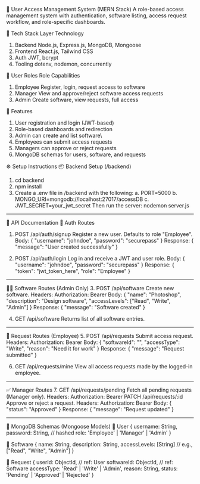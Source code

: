 🧭 User Access Management System (MERN Stack)
A role-based access management system with authentication, software listing, access request workflow, and role-specific dashboards.

🚀 Tech Stack
Layer	            Technology
1. Backend	           Node.js, Express.js, MongoDB, Mongoose
2. Frontend	           React.js, Tailwind CSS
3. Auth	               JWT, bcrypt
4. Tooling	           dotenv, nodemon, concurrently

👥 User Roles
Role	                   Capabilities
1. Employee	              Register, login, request access to software
2. Manager	              View and approve/reject software access requests
3. Admin	                Create software, view requests, full access

🧩 Features
1. User registration and login (JWT-based)
2. Role-based dashboards and redirection
3. Admin can create and list software\
4. Employees can submit access requests
5. Managers can approve or reject requests
6. MongoDB schemas for users, software, and requests

⚙️ Setup Instructions
📦 Backend Setup (/backend)
1. cd backend
2. npm install
3. Create a .env file in /backend with the following:
     a. PORT=5000
     b. MONGO_URI=mongodb://localhost:27017/accessDB
     c. JWT_SECRET=your_jwt_secret
Then run the server:
     nodemon server.js

-----------------------------------------------------------------------------------------------------------------------------

📘 API Documentation
🔐 Auth Routes


1. POST /api/auth/signup
Register a new user. Defaults to role "Employee".
Body:
{
  "username": "johndoe",
  "password": "securepass"
}
Response:
{ "message": "User created successfully" }


2. POST /api/auth/login
Log in and receive a JWT and user role.
Body:
{
  "username": "johndoe",
  "password": "securepass"
}
Response:
{
  "token": "jwt_token_here",
  "role": "Employee"
}

-----------------------------------------------------------------------------------------------------------------------------

🧑‍💼 Software Routes (Admin Only)
3. POST /api/software
Create new software.
Headers: Authorization: Bearer <JWT>
Body:
{
  "name": "Photoshop",
  "description": "Design software",
  "accessLevels": ["Read", "Write", "Admin"]
}
Response:
{ "message": "Software created" }


4. GET /api/software
Returns list of all software entries.

-----------------------------------------------------------------------------------------------------------------------------

🧾 Request Routes (Employee)
5. POST /api/requests
Submit access request.
Headers: Authorization: Bearer <JWT>
Body:
{
  "softwareId": "<id>",
  "accessType": "Write",
  "reason": "Need it for work"
}
Response:
{ "message": "Request submitted" }


6. GET /api/requests/mine
View all access requests made by the logged-in employee.

-----------------------------------------------------------------------------------------------------------------------------

✅ Manager Routes
7. GET /api/requests/pending
Fetch all pending requests (Manager only).
Headers: Authorization: Bearer <JWT>
PATCH /api/requests/:id
Approve or reject a request.
Headers: Authorization: Bearer <JWT>
Body:
{
  "status": "Approved"
}
Response:
{ "message": "Request updated" }

-----------------------------------------------------------------------------------------------------------------------------

🧾 MongoDB Schemas (Mongoose Models)
🧍 User
{
  username: String,
  password: String, // hashed
  role: 'Employee' | 'Manager' | 'Admin'
}

🧠 Software
{
  name: String,
  description: String,
  accessLevels: [String] // e.g., ["Read", "Write", "Admin"]
}

📝 Request
{
  userId: ObjectId, // ref: User
  softwareId: ObjectId, // ref: Software
  accessType: 'Read' | 'Write' | 'Admin',
  reason: String,
  status: 'Pending' | 'Approved' | 'Rejected'
}
 
